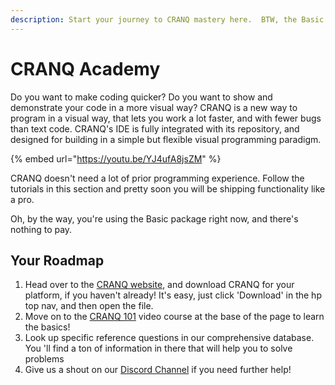 ```yaml
---
description: Start your journey to CRANQ mastery here.  BTW, the Basic package is Free :-)
---
```


# CRANQ Academy

Do you want to make coding quicker?  Do you want to show and demonstrate your code in a more visual way?  CRANQ is a new way to program in a visual way, that lets you work a lot faster, and with fewer bugs than text code.  CRANQ's IDE is fully integrated with its repository, and designed for building in a simple but flexible visual programming paradigm.

{% embed url="https://youtu.be/YJ4ufA8jsZM" %}

CRANQ doesn't need a lot of prior programming experience.  Follow the tutorials in this section and pretty soon you will be shipping functionality like a pro.

Oh, by the way, you're using the Basic package right now, and there's nothing to pay.



## Your Roadmap



1. Head over to the [CRANQ website](https://cranq.io), and download CRANQ for your platform, if you haven't already!  It's easy, just click 'Download' in the hp top nav, and then open the file.
2. Move on to the [CRANQ 101](https://docs.cranq.io/101) video course at the base of the page to learn the basics!
3. Look up specific reference questions in our comprehensive database.  You 'll find a ton of information in there that will help you to solve problems
4. Give us a shout on our [Discord Channel](https://discord.gg/UgsjNtZW65) if you need further help!
